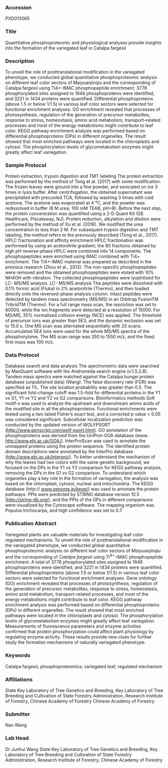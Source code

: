 ### Accession
PXD013065

### Title
Quantitative phosphoproteomic and physiological analyses provide insights into the formation of the variegated leaf in Catalpa fargesii

### Description
To unveil the role of posttranslational modification in the variegated phenotype, we conducted global quantitative phosphoproteomic analysis on different leaf color sectors of Maiyuanjinqiu and the corresponding of Catalpa fargesii using Ti4+-IMAC phosphopeptide enrichment. 3778 phosphorylated sites assigned to 1646 phosphoproteins were identified, and 3221 in 1434 proteins were quantified. Differential phosphoproteins (above 1.5 or below 1/1.5) in various leaf color sectors were selected for functional enrichment analyses. GO enrichment revealed that processes of photosynthesis, regulation of the generation of precursor metabolites, response to stress, homeostasis, amino acid metabolism, transport–related processes and most of the energy metabolisms might contribute to leaf color. KEGG pathway enrichment analysis was performed based on differential phosphoproteins (DPs) in different organelles. The result showed that most enriched pathways were located in the chloroplasts and cytosol. The phosphorylation levels of glycometabolism enzymes might greatly affect leaf variegation.

### Sample Protocol
Protein extraction, trypsin digestion and TMT labeling The protein extraction was performed by the method of Tong et al. (2017) with some modification. The frozen leaves were ground into a fine powder, and sonicated on ice 3 times in lysis buffer. After centrifugation, the obtained supernatant was precipitated with precooled TCA, followed by washing 3 times with cold acetone. The acetone was evaporated at 4 °C, and the powder was redissolved in buffer (8 M urea, 100 mM TEAB, pH=8). Before the next step, the protein concentration was quantified using a 2-D Quant Kit (GE Healthcare, Piscataway, NJ).  Protein reduction, alkylation and dilution were performed by the method of Xu et al. (2018). We modified the urea concentration to less than 2 M. For subsequent trypsin digestion and TMT labeling, the method refers to the previously described (Tong et al., 2017). HPLC fractionation and affinity enrichment HPLC fractionation was performed by using an acetonitrile gradient; the 80 fractions obtained by high pH reverse-phase HPLC were combined into 14 components. The phosphopeptides were enriched using IMAC combined with Ti4+ enrichment. The Ti4+-IMAC material was prepared as described in the previous research (Zhou et al., 2013). The non-specific phosphopeptides were removed and the obtained phosphopeptides were eluted with 10% NH4OH with vibration. The collected phosphopeptides were lyophilized for LC- MS/MS analysis. LC- MS/MS analysis The peptides were dissolved with 0.1% formic acid (Fluka) in 2% acetonitrile (Thermo), and then loaded directly onto the reversed-phase analysis column. Intact peptides were detected by tandem mass spectrometry (MS/MS) in an Orbitrap FusionTM TribridTM (Thermo). For a full range mass scan, the resolution was set to 60000, while the ion fragments were detected at a resolution of 15000. For MS/MS, 35% normalized collision energy (NCE) was applied. The threshold of precursor ions was greater than 5E3, and the dynamic exclusion was set to 15.0 s. One MS scan was alternated sequentially with 20 scans. Accumulated 5E4 ions were used for the whole MS/MS spectra of the phosphorylome. The MS scan range was 350 to 1550 m/z, and the fixed first mass was 100 m/z.

### Data Protocol
Database search and data analysis The spectrometric data were searched by MaxQuant software with the Andromeda search engine (v.1.5.2.8). Tandem mass spectra were matched against the Catalpa bungei protein database (unpublished data) (Wang). The false discovery rate (FDR) was specified as 1%. The site location probability was greater than 0.5. The significant fold-change cutoff was 1.5-fold for differential proteins in the Y1 vs G1, Y1 vs Y2 and Y2 vs G2 comparisons.  Bioinformatics methods Soft motif-x was used to analyze the upstream and downstream amino acids of the modified site in all the phosphoproteins. Functional enrichments were tested using a two tailed Fisher’s exact test, and a corrected p value < 0.05 was considered significant. Subcellular localization prediction was conducted by the updated version of WOLFPSORT (http://www.genscript.com/wolf-psort.html). GO annotation of the phosphoproteins was derived from the UniProt-GOA database (www. http://www.ebi.ac.uk/GOA/). InterProScan was used to annotate the unmapped proteins using the protein sequence. The identified protein domain descriptions were annotated by the InterPro database (http://www.ebi.ac.uk/interpro/). To better understand the mechanism of why the leaves had two colors with the same genetic background, we focused on the DPs in the Y1 vs Y2 comparison for KEGG pathway analysis, removing the DPs in the G1 vs G2 comparison. To understand which organelles play a key role in the formation of variegation, the analysis was based on the chloroplast, cytosol, nuclear and mitochondria. The KEGG database (http:// www.genome.jp/kegg/) was used to annotate the protein pathways. PPIs were predicted by STRING database version 10.5 (http://string-db.org/), and the PPIs of the DPs in different comparisons were visualized by the Cytoscape software. The mapping organism was Populus trichocarpa, and high confidence was set to 0.7.

### Publication Abstract
Variegated plants are valuable materials for investigating leaf color regulated mechanisms. To unveil the role of posttranslational modification in the variegated phenotype, we conducted global quantitative phosphoproteomic analysis on different leaf color sectors of <i>Maiyuanjinqiu</i> and the corresponding of <i>Catalpa fargesii</i> using Ti<sup>4+</sup>-IMAC phosphopeptide enrichment. A total of 3778 phosphorylated sites assigned to 1646 phosphoproteins were identified, and 3221 in 1434 proteins were quantified. Differential phosphoproteins (above 1.5 or below 1/1.5) in various leaf color sectors were selected for functional enrichment analyses. Gene ontology (GO) enrichment revealed that processes of photosynthesis, regulation of the generation of precursor metabolites, response to stress, homeostasis, amino acid metabolism, transport-related processes, and most of the energy metabolisms might contribute to leaf color. KEGG pathway enrichment analysis was performed based on differential phosphoproteins (DPs) in different organelles. The result showed that most enriched pathways were located in the chloroplasts and cytosol. The phosphorylation levels of glycometabolism enzymes might greatly affect leaf variegation. Measurements of fluorescence parameters and enzyme activities confirmed that protein phosphorylation could affect plant physiology by regulating enzyme activity. These results provide new clues for further study the formation mechanisms of naturally variegated phenotype.

### Keywords
Catalpa fargesii; phosphoproteomics; variegated leaf; regulated mechanism

### Affiliations
State Key Laboratory of Tree Genetics and Breeding, Key Laboratory of Tree Breeding and Cultivation of State Forestry Administration, Research Institute of Forestry, Chinese Academy of Forestry
Chinese Academy of Forestry

### Submitter
Nan Wang

### Lab Head
Dr Junhui Wang
State Key Laboratory of Tree Genetics and Breeding, Key Laboratory of Tree Breeding and Cultivation of State Forestry Administration, Research Institute of Forestry, Chinese Academy of Forestry


